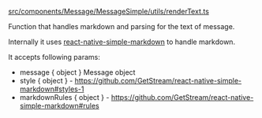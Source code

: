 [src/components/Message/MessageSimple/utils/renderText.ts](https://github.com/GetStream/stream-chat-react-native/blob/master/src/components/Message/MessageSimple/utils/renderText.ts)

Function that handles markdown and parsing for the text of message.

Internally it uses [react-native-simple-markdown](https://github.com/GetStream/react-native-simple-markdown#styles-1) to handle markdown.

It accepts following params:

- message { object } Message object
- style { object } - <https://github.com/GetStream/react-native-simple-markdown#styles-1>
- markdownRules { object } - <https://github.com/GetStream/react-native-simple-markdown#rules>
